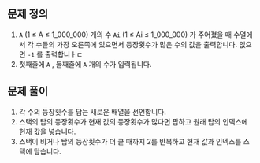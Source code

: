 ## 문제 정의

1. `A` (1 ≤ A ≤ 1_000_000) 개의 수 `Ai` (1 ≤ Ai ≤ 1_000_000) 가 주어졌을 때 수열에서 각 수들의 가장 오른쪽에 있으면서 등장횟수가 많은 수의 값을 출력합니다. 없으면 `-1` 를 출력합니ㅏㄷ
2. 첫째줄에 `A` , 둘째줄에 `A` 개의 수가 입력됩니다.

## 문제 풀이

1. 각 수의 등장횟수를 담는 새로운 배열을 선언합니다.
2. 스택의 탑의 등장횟수가 현재 값의 등장횟수가 많다면 팝하고 원래 탑의 인덱스에 현재 값을 넣습니다.
3. 스택이 비거나 탑의 등장횟수가 더 클 때까지 2를 반복하고 현재 값과 인덱스를 스택에 담습니다.